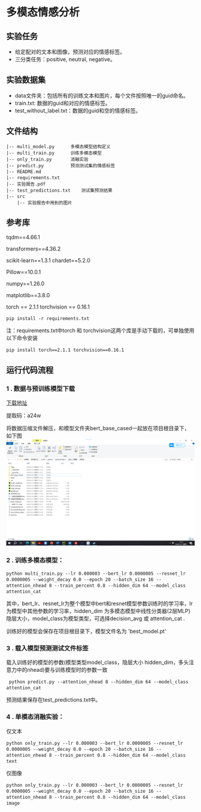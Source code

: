 # 多模态情感分析

## 实验任务

- 给定配对的文本和图像，预测对应的情感标签。
- 三分类任务：positive, neutral, negative。

## 实验数据集

- data文件夹：包括所有的训练文本和图片，每个文件按照唯一的guid命名。
- train.txt: 数据的guid和对应的情感标签。
- test_without_label.txt：数据的guid和空的情感标签。

## 文件结构

```
|-- multi_model.py		多模态模型结构定义
|-- multi_train.py		训练多模态模型
|-- only_train.py		消融实验
|-- predict.py	        预测测试集的情感标签
|-- README.md
|-- requirements.txt    
|-- 实验报告.pdf
|-- test_predictions.txt	测试集预测结果
|-- src
	|-- 实验报告中用到的图片
```

## 参考库

tqdm==4.66.1

transformers==4.36.2

scikit-learn==1.3.1
chardet==5.2.0

Pillow==10.0.1

numpy==1.26.0

matplotlib==3.8.0

torch == 2.1.1
torchvision == 0.16.1

```
pip install -r requirements.txt
```
注：requirements.txt中torch 和 torchvision这两个库是手动下载的，可单独使用以下命令安装

```
pip install torch==2.1.1 torchvision==0.16.1
```

## 运行代码流程

### 1 .  数据与预训练模型下载

[下载地址](https://pan.baidu.com/s/15ULV1ltwfWVUWNp1tS9EHg?pwd=a24w)

提取码：a24w 

将数据压缩文件解压，和模型文件夹bert_base_cased一起放在项目根目录下，如下图
![Alt](/src/setting.png)

### 2 . 训练多模态模型：

```
python multi_train.py --lr 0.000003 --bert_lr 0.0000005 --resnet_lr 0.0000005 --weight_decay 0.0 --epoch 20 --batch_size 16 --attention_nhead 8 --train_percent 0.8 --hidden_dim 64 --model_class attention_cat
```

其中，bert_lr、resnet_lr为整个模型中bert和resnet模型参数训练时的学习率，lr为模型中其他参数的学习率，hidden_dim 为多模态模型中线性分类器(2层MLP)隐层大小，model_class为模型类型，可选择decision_avg 或 attention_cat .

训练好的模型会保存在项目根目录下，模型文件名为 'best_model.pt'


### 3 . 载入模型预测测试文件标签

载入训练好的模型的参数(模型类型model_class，隐层大小 hidden_dim，多头注意力中的nhead)要与训练模型时的参数一致

```
 python predict.py --attention_nhead 8 --hidden_dim 64 --model_class attention_cat
```

预测结果保存在test_predictions.txt中。
### 4 . 单模态消融实验：

仅文本 

```
python only_train.py --lr 0.000003 --bert_lr 0.0000005 --resnet_lr 0.0000005 --weight_decay 0.0 --epoch 20 --batch_size 16 --attention_nhead 8 --train_percent 0.8 --hidden_dim 64 --model_class text 
```

仅图像

```
python only_train.py --lr 0.000003 --bert_lr 0.0000005 --resnet_lr 0.0000005 --weight_decay 0.0 --epoch 20 --batch_size 16 --attention_nhead 8 --train_percent 0.8 --hidden_dim 64 --model_class image 
```


